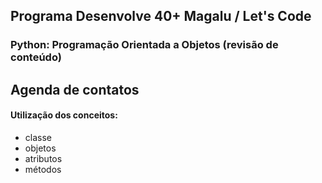 ## Programa Desenvolve 40+ Magalu / Let's Code
### Python: Programação Orientada a Objetos (revisão de conteúdo)

## Agenda de contatos

#### Utilização dos conceitos:
 - classe
 - objetos
 - atributos
 - métodos
